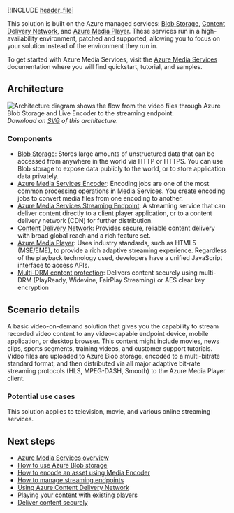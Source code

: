 [!INCLUDE [header_file](../../../includes/sol-idea-header.md)]

This solution is built on the Azure managed services: [Blob Storage](https://azure.microsoft.com/services/storage/blobs), [Content Delivery Network](https://azure.microsoft.com/services/cdn), and [Azure Media Player](https://azure.microsoft.com/services/media-services/media-player). These services run in a high-availability environment, patched and supported, allowing you to focus on your solution instead of the environment they run in.

To get started with Azure Media Services, visit the [Azure Media Services](/azure/media-services/latest/media-services-overview) documentation where you will find quickstart, tutorial, and samples. 

## Architecture

![Architecture diagram shows the flow from the video files through Azure Blob Storage and Live Encoder to the streaming endpoint.](../media/digital-media-video.png)
*Download an [SVG](../media/digital-media-video.svg) of this architecture.*

### Components

* [Blob Storage](https://azure.microsoft.com/services/storage/blobs): Stores large amounts of unstructured data that can be accessed from anywhere in the world via HTTP or HTTPS. You can use Blob storage to expose data publicly to the world, or to store application data privately.
* [Azure Media Services Encoder](/azure/media-services/latest/encode-concept): Encoding jobs are one of the most common processing operations in Media Services. You create encoding jobs to convert media files from one encoding to another.
* [Azure Media Services Streaming Endpoint](/azure/media-services/latest/encode-dynamic-packaging-concept): A streaming service that can deliver content directly to a client player application, or to a content delivery network (CDN) for further distribution.
* [Content Delivery Network](https://azure.microsoft.com/services/cdn): Provides secure, reliable content delivery with broad global reach and a rich feature set.
* [Azure Media Player](/azure/media-services/azure-media-player/azure-media-player-overview): Uses industry standards, such as HTML5 (MSE/EME), to provide a rich adaptive streaming experience. Regardless of the playback technology used, developers have a unified JavaScript interface to access APIs.
* [Multi-DRM content protection](/azure/media-services/latest/drm-content-protection-concept): Delivers content securely using multi-DRM (PlayReady, Widevine, FairPlay Streaming) or AES clear key encryption

## Scenario details

A basic video-on-demand solution that gives you the capability to stream recorded video content to any video-capable endpoint device, mobile application, or desktop browser. This content might include movies, news clips, sports segments, training videos, and customer support tutorials. Video files are uploaded to Azure Blob storage, encoded to a multi-bitrate standard format, and then distributed via all major adaptive bit-rate streaming protocols (HLS, MPEG-DASH, Smooth) to the Azure Media Player client.

### Potential use cases

This solution applies to television, movie, and various online streaming services.

## Next steps

* [Azure Media Services overview](/azure/media-services)
* [How to use Azure Blob storage](/azure/storage/blobs/storage-quickstart-blobs-portal)
* [How to encode an asset using Media Encoder](/azure/media-services/latest/stream-files-tutorial-with-api)
* [How to manage streaming endpoints](/azure/media-services/latest/stream-streaming-endpoint-concept)
* [Using Azure Content Delivery Network](/azure/cdn/cdn-create-new-endpoint)
* [Playing your content with existing players](https://github.com/Azure-Samples/media-services-3rdparty-player-samples)
* [Deliver content securely](/azure/media-services/latest/drm-content-protection-concept)
